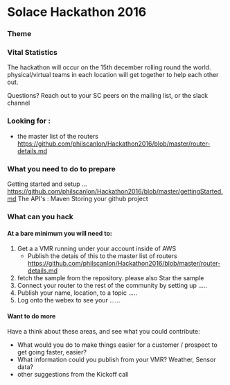 # Solace Hackathon 2016


### Theme


### Vital Statistics

The hackathon will occur on the 15th december rolling round the world.
physical/virtual teams in each location will get together to help each other out.

Questions?  Reach out to your SC peers on the mailing list, or the slack channel

### Looking for :
* the master list of the routers  https://github.com/philscanlon/Hackathon2016/blob/master/router-details.md

### What you need to do to prepare
Getting started and setup ... https://github.com/philscanlon/Hackathon2016/blob/master/gettingStarted.md
The API's : Maven
Storing your github project

### What can you hack

#### At a bare minimum you will need to:
1. Get a a VMR running under your account inside of AWS
    * Publish the detais of this to the master list of routers https://github.com/philscanlon/Hackathon2016/blob/master/router-details.md
2. fetch the sample from the repository.  please also Star the sample
3. Connect your router to the rest of the community by setting up .....
4. Publish your name, location, to a topic .....
5. Log onto the webex to see your ......

#### Want to do more
Have a think about these areas, and see what you could contribute:
 * What would you do to make things easier for a customer / prospect to get going faster, easier?
 * What information could you publish from your VMR?  Weather, Sensor data?
 * other suggestions from the Kickoff call
